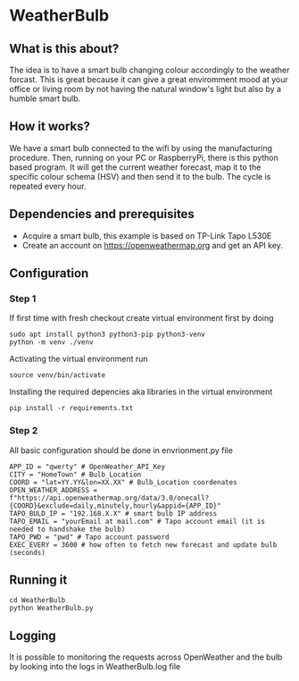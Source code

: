 # WeatherBulb

## What is this about?
The idea is to have a smart bulb changing colour accordingly to the weather forcast. 
This is great because it can give a great enviromment mood at your office or living room by not having the natural window's light but also by a humble smart bulb. 

## How it works? 
We have a smart bulb connected to the wifi by using the manufacturing procedure.
Then, running on your PC or RaspberryPi, there is this python based program. It will get the current weather forecast, map it to the specific colour schema (HSV) and then send it to the bulb. The cycle is repeated every hour.

## Dependencies and prerequisites
- Acquire a smart bulb, this example is based on TP-Link Tapo L530E 
- Create an account on https://openweathermap.org and get an API key.

## Configuration

### Step 1
If first time with fresh checkout create virtual environment first by doing
```
sudo apt install python3 python3-pip python3-venv
python -m venv ./venv
```

Activating the virtual environment run
```
source venv/bin/activate
```

Installing the required depencies aka libraries in the virtual environment
```
pip install -r requirements.txt
```

### Step 2
All basic configuration should be done in envrionment.py file
```
APP_ID = "qwerty" # OpenWeather_API_Key
CITY = "HomeTown" # Bulb_Location
COORD = "lat=YY.YY&lon=XX.XX" # Bulb_Location coordenates
OPEN_WEATHER_ADDRESS = f"https://api.openweathermap.org/data/3.0/onecall?{COORD}&exclude=daily,minutely,hourly&appid={APP_ID}"
TAPO_BULD_IP = "192.168.X.X" # smart bulb IP address
TAPO_EMAIL = "yourEmail at mail.com" # Tapo account email (it is needed to handshake the bulb)
TAPO_PWD = "pwd" # Tapo account password
EXEC_EVERY = 3600 # how often to fetch new forecast and update bulb (seconds)
```

## Running it
```
cd WeatherBulb
python WeatherBulb.py
```

## Logging
It is possible to monitoring the requests across OpenWeather and the bulb by looking into the logs in WeatherBulb.log file
